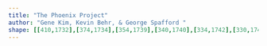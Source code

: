```yaml
---
title: "The Phoenix Project"
author: "Gene Kim, Kevin Behr, & George Spafford "
shape: [[410,1732],[374,1734],[354,1739],[340,1740],[334,1742],[330,1749],[331,1809],[334,1835],[335,1912],[338,1950],[341,2032],[343,2136],[345,2156],[347,2235],[350,2268],[349,2293],[350,2326],[352,2342],[354,2448],[356,2476],[359,2671],[361,2683],[362,2718],[365,2724],[372,2727],[421,2727],[475,2724],[483,2721],[486,2718],[492,2709],[495,2699],[490,2617],[492,2537],[491,2433],[489,2416],[490,2382],[487,2353],[488,2334],[486,2310],[487,2290],[484,2232],[484,2188],[482,2168],[482,2118],[480,2104],[478,2024],[476,2006],[477,1992],[475,1939],[473,1923],[471,1740],[466,1735],[460,1733],[440,1732]]
---
```

